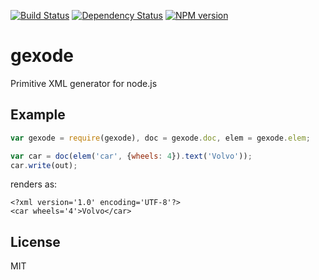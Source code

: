 [![Build Status](https://secure.travis-ci.org/pirxpilot/gexode.png)](http://travis-ci.org/pirxpilot/gexode)
[![Dependency Status](https://david-dm.org/pirxpilot/gexode.png)](https://david-dm.org/pirxpilot/gexode)
[![NPM version](https://badge.fury.io/js/gexode.png)](http://badge.fury.io/js/gexode)

# gexode

Primitive XML generator for node.js

## Example

```javascript
var gexode = require(gexode), doc = gexode.doc, elem = gexode.elem;

var car = doc(elem('car', {wheels: 4}).text('Volvo'));
car.write(out);
```

renders as:

```
<?xml version='1.0' encoding='UTF-8'?>
<car wheels='4'>Volvo</car>
```

## License

MIT
